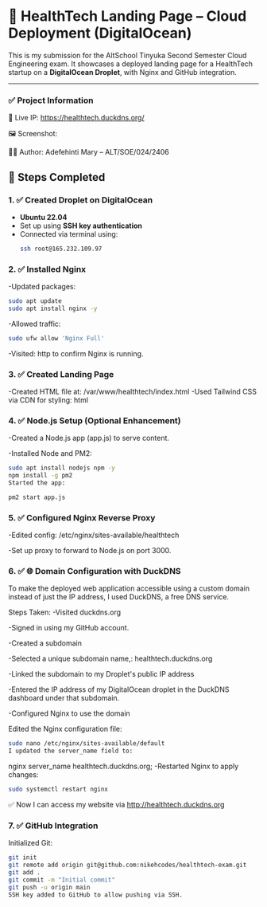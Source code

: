 # 🚀 HealthTech Landing Page – Cloud Deployment (DigitalOcean)

This is my submission for the AltSchool Tinyuka Second Semester Cloud Engineering exam. 
It showcases a deployed landing page for a HealthTech startup on a **DigitalOcean Droplet**, with Nginx and GitHub integration.

---

### ✅ Project Information
🔗 Live IP: https://healthtech.duckdns.org/

🖼️ Screenshot: 

🧑‍💻 Author: Adefehinti Mary – ALT/SOE/024/2406


## 📌 Steps Completed

### 1. ✅ Created Droplet on DigitalOcean
-  **Ubuntu 22.04**
- Set up using **SSH key authentication**
- Connected via terminal using:
  ```bash
  ssh root@165.232.109.97
### 2. ✅ Installed Nginx
-Updated packages:

```bash
sudo apt update
sudo apt install nginx -y
```
-Allowed traffic:

```bash
sudo ufw allow 'Nginx Full'
```

-Visited:
http to confirm Nginx is running.

### 3. ✅ Created Landing Page
-Created HTML file at:
/var/www/healthtech/index.html
-Used Tailwind CSS via CDN for styling:
html

### 4. ✅ Node.js Setup (Optional Enhancement)
-Created a Node.js app (app.js) to serve content.

-Installed Node and PM2:

```bash
sudo apt install nodejs npm -y
npm install -g pm2
Started the app:
```
```bash
pm2 start app.js
```
### 5. ✅ Configured Nginx Reverse Proxy
   
-Edited config:
/etc/nginx/sites-available/healthtech

-Set up proxy to forward to Node.js on port 3000.

### 6. ✅ 🌐 Domain Configuration with DuckDNS
To make the deployed web application accessible using a custom domain instead of just the IP address, I used DuckDNS, a free DNS service.

Steps Taken:
-Visited duckdns.org

-Signed in using my GitHub account.

-Created a subdomain

-Selected a unique subdomain name,:
healthtech.duckdns.org

-Linked the subdomain to my Droplet's public IP address

-Entered the IP address of my DigitalOcean droplet in the DuckDNS dashboard under that subdomain.

-Configured Nginx to use the domain

Edited the Nginx configuration file:

```bash
sudo nano /etc/nginx/sites-available/default
I updated the server_name field to:
```
nginx
server_name healthtech.duckdns.org;
-Restarted Nginx to apply changes:

```bash
sudo systemctl restart nginx
```
✅ Now I can access my website via http://healthtech.duckdns.org



### 7. ✅ GitHub Integration
Initialized Git:

```bash
git init
git remote add origin git@github.com:nikehcodes/healthtech-exam.git
git add .
git commit -m "Initial commit"
git push -u origin main
SSH key added to GitHub to allow pushing via SSH.
```






